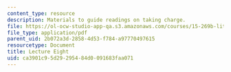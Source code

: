 ```yaml
---
content_type: resource
description: Materials to guide readings on taking charge.
file: https://ol-ocw-studio-app-qa.s3.amazonaws.com/courses/15-269b-literature-ethics-and-authority-fall-2002/ca3901c95d29295484d0091683faa071_lecture8.pdf
file_type: application/pdf
parent_uid: 2b072a3d-2858-4d53-f784-a97770497615
resourcetype: Document
title: Lecture Eight
uid: ca3901c9-5d29-2954-84d0-091683faa071
---
```

